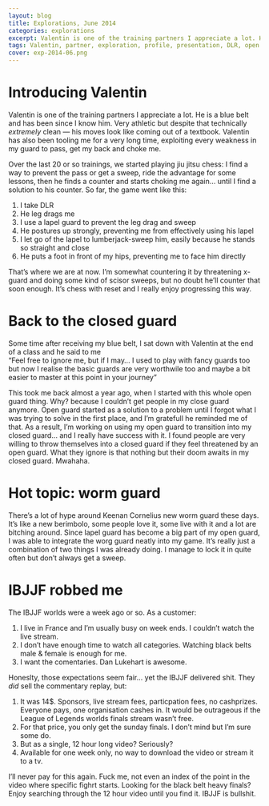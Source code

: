 ```yaml
---
layout: blog
title: Explorations, June 2014
categories: explorations
excerpt: Valentin is one of the training partners I appreciate a lot. He is a blue belt and has been since I know him. Very athletic but despite that technically *extremely* clean -- his moves look like coming out of a textbook. Valentin has also been tooling me for a very long time, exploiting every weakness in my guard to pass, get my back and choke me.
tags: Valentin, partner, exploration, profile, presentation, DLR, open guard, closed guard, worm guard, IBJJF, Cornelius
cover: exp-2014-06.png
---
```

# Introducing Valentin

Valentin is one of the training partners I appreciate a lot. He is a blue belt and has been since I know him. Very athletic but despite that technically *extremely* clean — his moves look like coming out of a textbook. Valentin has also been tooling me for a very long time, exploiting every weakness in my guard to pass, get my back and choke me.

Over the last 20 or so trainings, we started playing jiu jitsu chess: I find a way to prevent the pass or get a sweep, ride the advantage for some lessons, then he finds a counter and starts choking me again… until I find a solution to his counter. So far, the game went like this:

1. I take DLR
2. He leg drags me
3. I use a lapel guard to prevent the leg drag and sweep
4. He postures up strongly, preventing me from effectively using his lapel
5. I let go of the lapel to lumberjack-sweep him, easily because he stands so straight and close
6. He puts a foot in front of my hips, preventing me to face him directly

That’s where we are at now. I’m somewhat countering it by threatening x-guard and doing some kind of scisor sweeps, but no doubt he’ll counter that soon enough. It’s chess with reset and I really enjoy progressing this way.

# Back to the closed guard

Some time after receiving my blue belt, I sat down with Valentin at the end of a class and he said to me  
“Feel free to ignore me, but if I may… I used to play with fancy guards too but now I realise the basic guards are very worthwile too and maybe a bit easier to master at this point in your journey”

This took me back almost a year ago, when I started with this whole open guard thing. Why? because I couldn’t get people in my close guard anymore. Open guard started as a solution to a problem until I forgot what I was trying to solve in the first place, and I’m gratefull he reminded me of that. As a result, I’m working on using my open guard to transition into my closed guard… and I really have success with it. I found people are very willing to throw themselves into a closed guard if they feel threatened by an open guard. What they ignore is that nothing but their doom awaits in my closed guard. Mwahaha.

# Hot topic: worm guard

There’s a lot of hype around Keenan Cornelius new worm guard these days. It’s like a new berimbolo, some people love it, some live with it and a lot are bitching around. Since lapel guard has become a big part of my open guard, I was able to integrate the worg guard neatly into my game. It’s really just a combination of two things I was already doing. I manage to lock it in quite often but don’t always get a sweep.

# IBJJF robbed me

The IBJJF worlds were a week ago or so. As a customer:

1. I live in France and I’m usually busy on week ends. I couldn’t watch the live stream.
2. I don’t have enough time to watch all categories. Watching black belts male & female is enough for me.
3. I want the comentaries. Dan Lukehart is awesome.

Honeslty, those expectations seem fair… yet the IBJJF delivered shit. They *did* sell the commentary replay, but:

1. It was 14$. Sponsors, live stream fees, particpation fees, no cashprizes. Everyone pays, one organisation cashes in. It would be outrageous if the League of Legends worlds finals stream wasn’t free.
2. For that price, you only get the sunday finals. I don’t mind but I’m sure some do.
3. But as a single, 12 hour long video? Seriously?
4. Available for one week only, no way to download the video or stream it to a tv.

I’ll never pay for this again. Fuck me, not even an index of the point in the video where specific fighrt starts. Looking for the black belt heavy finals? Enjoy searching through the 12 hour video until you find it. IBJJF is bullshit.